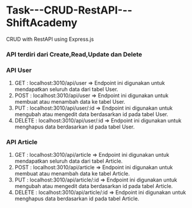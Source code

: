 # Task---CRUD-RestAPI---ShiftAcademy
CRUD with RestAPI using Express.js

### API terdiri dari Create,Read,Update dan Delete ###

### API User ###
1. GET    : localhost:3010/api/user       => Endpoint ini digunakan untuk mendapatkan seluruh data dari tabel User.
2. POST   : localhost:3010/api/user       => Endpoint ini digunakan untuk membuat atau menambah data ke tabel User.
3. PUT    : localhost:3010/api/user/:id   => Endpoint ini digunakan untuk mengubah atau mengedit data berdasarkan id pada tabel User.
4. DELETE : localhost:3010/api/user/:id   => Endpoint ini digunakan untuk menghapus data berdasarkan id pada tabel User.

### API Article ###
1. GET    : localhost:3010/api/article       => Endpoint ini digunakan untuk mendapatkan seluruh data dari tabel Article.
2. POST   : localhost:3010/api/article       => Endpoint ini digunakan untuk membuat atau menambah data ke tabel Article.
3. PUT    : localhost:3010/api/article/:id   => Endpoint ini digunakan untuk mengubah atau mengedit data berdasarkan id pada tabel Article.
4. DELETE : localhost:3010/api/article/:id   => Endpoint ini digunakan untuk menghapus data berdasarkan id pada tabel Article.



